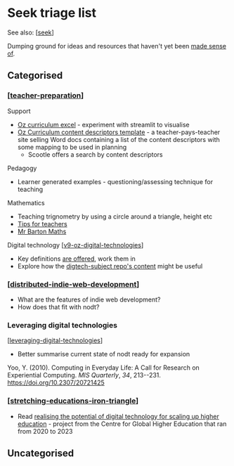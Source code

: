 <!--
 Copyright (C) 2023 David Jones
 
 This program is free software: you can redistribute it and/or modify
 it under the terms of the GNU Affero General Public License as
 published by the Free Software Foundation, either version 3 of the
 License, or (at your option) any later version.
 
 This program is distributed in the hope that it will be useful,
 but WITHOUT ANY WARRANTY; without even the implied warranty of
 MERCHANTABILITY or FITNESS FOR A PARTICULAR PURPOSE.  See the
 GNU Affero General Public License for more details.
 
 You should have received a copy of the GNU Affero General Public License
 along with this program.  If not, see <http://www.gnu.org/licenses/>.
-->

# Seek triage list

See also: [[seek]]

Dumping ground for ideas and resources that haven't yet been [made sense of](../sense/sense.md).

## Categorised

### [[teacher-preparation]]

Support
- [Oz curriculum excel](https://www.google.com/url?sa=t&rct=j&q=&esrc=s&source=web&cd=&ved=2ahUKEwje3Jix__aAAxUh3TgGHXSPCf4QFnoECAsQAQ&url=https%3A%2F%2Faustraliancurriculum.edu.au%2FStatic%2FExcel%2FAustralian%2520Curriculum%2520F-10.xlsx&usg=AOvVaw1-15bwt9PnVCsuhRyIYS01&opi=89978449) - experiment with streamlit to visualise
- [Oz Curriculum content descriptors template](https://www.teacherspayteachers.com/Product/V9-Australian-Curriculum-ENGLISH-Content-Descriptor-Overviews-Foundation-9250242) - a teacher-pays-teacher site selling Word docs containing a list of the content descriptors with some mapping to be used in planning 
  - Scootle offers a search by content descriptors

Pedagogy
- Learner generated examples - questioning/assessing technique for teaching

Mathematics
- Teaching trignometry by using a circle around a triangle, height etc
- [Tips for teachers](https://tipsforteachers.co.uk/)
- [Mr Barton Maths](http://www.mrbartonmaths.com/index.html)

Digital technology [[v9-oz-digital-technologies]]

- Key definitions [are offered](https://v9.australiancurriculum.edu.au/teacher-resources/understand-this-learning-area/technologies#accordion-9c6911869c-item-de68e5b07a), work them in
- Explore how the [digtech-subject repo's content](https://github.com/djplaner/digtech-subject) might be useful

### [[distributed-indie-web-development]]

- What are the features of indie web development?
- How does that fit with nodt?

###  Leveraging digital technologies

[[leveraging-digital-technologies]]

- Better summarise current state of nodt ready for expansion

Yoo, Y. (2010). Computing in Everyday Life: A Call for Research on Experiential Computing. *MIS Quarterly*, *34*, 213--231. <https://doi.org/10.2307/20721425>

### [[stretching-educations-iron-triangle]]

- Read [realising the potential of digital technology for scaling up higher education](https://www.researchcghe.org/research/2020-2023/project/realising-the-potential-of-digital-technology-for-scaling-up-higher-education/) - project from the Centre for Global Higher Education that ran from 2020 to 2023

## Uncategorised


[//begin]: # "Autogenerated link references for markdown compatibility"
[seek]: seek "Seek"
[teacher-preparation]: teacher-preparation "Teacher preparation"
[v9-oz-digital-technologies]: ../sense/Teaching/Curriculum/v9-oz-digital-technologies "v9-oz-digital-technologies"
[distributed-indie-web-development]: distributed-indie-web-development "Distributed indie web development"
[leveraging-digital-technologies]: leveraging-digital-technologies "Leveraging digital technologies"
[stretching-educations-iron-triangle]: stretching-educations-iron-triangle "Stretching education's iron triangle"
[//end]: # "Autogenerated link references"